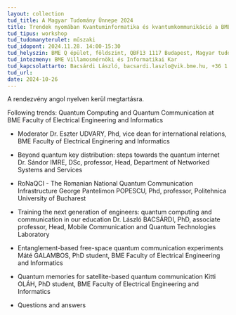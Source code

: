 ```yaml
---
layout: collection
tud_title: A Magyar Tudomány Ünnepe 2024
title: Trendek nyomában Kvantuminformatika és kvantumkommunikáció a BME VIK
tud_tipus: workshop
tud_tudomanyterulet: műszaki
tud_idopont: 2024.11.28. 14:00-15:30
tud_helyszin: BME Q épület, földszint, QBF13 1117 Budapest, Magyar tudósok krt. 2.
tud_intezmeny: BME Villamosmérnöki és Informatikai Kar
tud_kapcsolattarto: Bacsárdi László, bacsardi.laszlo@vik.bme.hu, +36 1 463 3261
tud_url: 
date: 2024-10-26
---
```

A rendezvény angol nyelven kerül megtartásra.

Following trends: Quantum Computing and Quantum Communication at BME Faculty of Electrical Engineering and Informatics

- Moderator
Dr. Eszter UDVARY, Phd, vice dean for international relations, BME Faculty of Electrical Enginering and Informatics

- Beyond quantum key distribution: steps towards the quantum internet
Dr. Sándor IMRE, DSc, professor, Head, Department of Networked Systems and Services

- RoNaQCI - The Romanian National Quantum Communication Infrastructure
George Pantelimon POPESCU, Phd, professor, Politehnica University of Bucharest 

- Training the next generation of engineers: quantum computing and communication in our education 
Dr. László BACSÁRDI, PhD, associate professor, Head, Mobile Communication and Quantum Technologies Laboratory 

- Entanglement-based free-space quantum communication experiments
Máté GALAMBOS, PhD student, BME Faculty of Electrical Engineering and Informatics

- Quantum memories for satellite-based quantum communication
Kitti OLÁH, PhD student, BME Faculty of Electrical Engineering and Informatics

- Questions and answers
